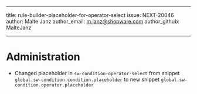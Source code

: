---
title: rule-builder-placeholder-for-operator-select
issue: NEXT-20046
author: Malte Janz
author_email: m.janz@shopware.com
author_github: MalteJanz
___
# Administration
* Changed placeholder in `sw-condition-operator-select` from snippet `global.sw-condition.condition.placeholder` to new snippet `global.sw-condition.operator.placeholder`
